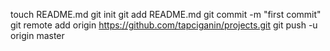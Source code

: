
touch README.md
git init
git add README.md
git commit -m "first commit"
git remote add origin https://github.com/tapciganin/projects.git
git push -u origin master
